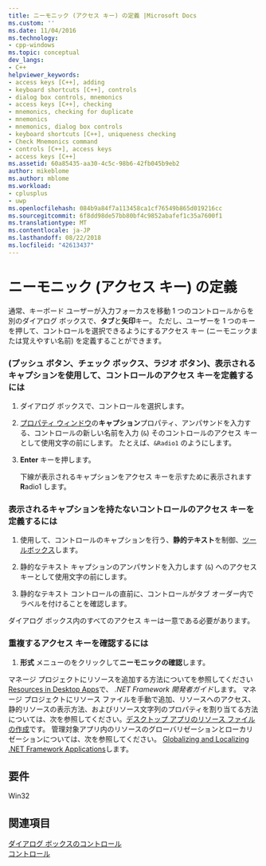 ```yaml
---
title: ニーモニック (アクセス キー) の定義 |Microsoft Docs
ms.custom: ''
ms.date: 11/04/2016
ms.technology:
- cpp-windows
ms.topic: conceptual
dev_langs:
- C++
helpviewer_keywords:
- access keys [C++], adding
- keyboard shortcuts [C++], controls
- dialog box controls, mnemonics
- access keys [C++], checking
- mnemonics, checking for duplicate
- mnemonics
- mnemonics, dialog box controls
- keyboard shortcuts [C++], uniqueness checking
- Check Mnemonics command
- controls [C++], access keys
- access keys [C++]
ms.assetid: 60a85435-aa30-4c5c-98b6-42fb045b9eb2
author: mikeblome
ms.author: mblome
ms.workload:
- cplusplus
- uwp
ms.openlocfilehash: 084b9a84f7a113458ca1cf76549b865d019216cc
ms.sourcegitcommit: 6f8dd98de57bb80bf4c9852abafef1c35a7600f1
ms.translationtype: MT
ms.contentlocale: ja-JP
ms.lasthandoff: 08/22/2018
ms.locfileid: "42613437"
---
```

# <a name="defining-mnemonics-access-keys"></a>ニーモニック (アクセス キー) の定義

通常、キーボード ユーザーが入力フォーカスを移動 1 つのコントロールからを別のダイアログ ボックスで、**タブ**と**矢印**キー。 ただし、ユーザーを 1 つのキーを押して、コントロールを選択できるようにするアクセス キー (ニーモニックまたは覚えやすい名前) を定義することができます。

### <a name="to-define-an-access-key-for-a-control-with-a-visible-caption-push-buttons-check-boxes-and-radio-buttons"></a>(プッシュ ボタン、チェック ボックス、ラジオ ボタン)、表示されるキャプションを使用して、コントロールのアクセス キーを定義するには

1. ダイアログ ボックスで、コントロールを選択します。

2. [プロパティ ウィンドウ](/visualstudio/ide/reference/properties-window)の**キャプション**プロパティ、アンパサンドを入力する、コントロールの新しい名前を入力 (`&`) そのコントロールのアクセス キーとして使用文字の前にします。 たとえば、`&Radio1` のようにします。

3. **Enter** キーを押します。

   下線が表示されるキャプションをアクセス キーを示すために表示されます**R**adio1 します。

### <a name="to-define-an-access-key-for-a-control-without-a-visible-caption"></a>表示されるキャプションを持たないコントロールのアクセス キーを定義するには

1. 使用して、コントロールのキャプションを行う、**静的テキスト**を制御、[ツールボックス](/visualstudio/ide/reference/toolbox)します。

2. 静的なテキスト キャプションのアンパサンドを入力します (`&`) へのアクセス キーとして使用文字の前にします。

3. 静的なテキスト コントロールの直前に、コントロールがタブ オーダー内でラベルを付けることを確認します。

ダイアログ ボックス内のすべてのアクセス キーは一意である必要があります。

### <a name="to-check-for-duplicate-access-keys"></a>重複するアクセス キーを確認するには

1. **形式** メニューのをクリックして**ニーモニックの確認**します。

マネージ プロジェクトにリソースを追加する方法についてを参照してください[Resources in Desktop Apps](/dotnet/framework/resources/index)で、 *.NET Framework 開発者ガイド*します。 マネージ プロジェクトにリソース ファイルを手動で追加、リソースへのアクセス、静的リソースの表示方法、およびリソース文字列のプロパティを割り当てる方法については、次を参照してください。[デスクトップ アプリのリソース ファイルの作成](/dotnet/framework/resources/creating-resource-files-for-desktop-apps)です。 管理対象アプリ内のリソースのグローバリゼーションとローカリゼーションについては、次を参照してください。 [Globalizing and Localizing .NET Framework Applications](/dotnet/standard/globalization-localization/index)します。

## <a name="requirements"></a>要件

Win32

## <a name="see-also"></a>関連項目

[ダイアログ ボックスのコントロール](../windows/controls-in-dialog-boxes.md)  
[コントロール](../mfc/controls-mfc.md)